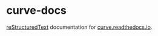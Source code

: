 # curve-docs
[reStructuredText](https://www.writethedocs.org/guide/writing/reStructuredText/) documentation for [curve.readthedocs.io](https://curve.readthedocs.io/).

